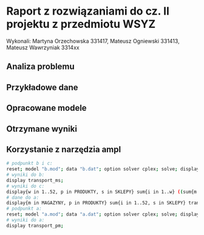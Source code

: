 # Raport z rozwiązaniami do cz. II projektu z przedmiotu WSYZ

Wykonali: Martyna Orzechowska 331417, Mateusz Ogniewski 331413, Mateusz Wawrzyniak 3314xx

## Analiza problemu


## Przykładowe dane

## Opracowane modele

## Otrzymane wyniki


## Korzystanie z narzędzia ampl

```sh
# podpunkt b i c:
reset; model "b.mod"; data "b.dat"; option solver cplex; solve; display koszt;
# wyniki do b:
display transport_ms;
# wyniki do c:
display{w in 1..52, p in PRODUKTY, s in SKLEPY} sum{i in 1..w} ((sum{m in MAGAZYNY} transport_ms[i, p, m, s]) - zapotrzebowanie_sklepy[i, p, s]);
# dane do a:
display{m in MAGAZYNY, p in PRODUKTY} sum{i in 1..52, s in SKLEPY} transport_ms[i, p, m, s];
# podpunkt a:
reset; model "a.mod"; data "a.dat"; option solver cplex; solve; display koszt;
# wyniki do a:
display transport_pm;
```